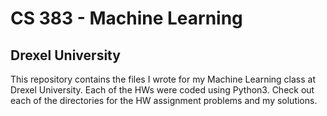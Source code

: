 # CS 383 - Machine Learning
## Drexel University
This repository contains the files I wrote for my Machine Learning class at Drexel University.
Each of the HWs were coded using Python3.
Check out each of the directories for the HW assignment problems and my solutions. 